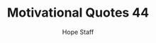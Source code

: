 ---
image: /assets/img/mq/mq_44_dahl.png
title: Motivational Quotes 44
categories:
  - Motivational Quotes
author: Hope Staff
notes: Motivational Quotes 44
embed: >-
  EMBED_GOES_HERE
transcript: >-
  SOME LINES OF TEXT START HERE
---